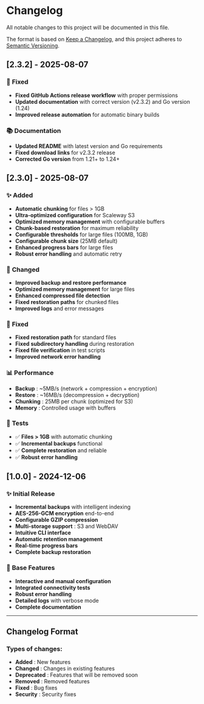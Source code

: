 # Changelog

All notable changes to this project will be documented in this file.

The format is based on [Keep a Changelog](https://keepachangelog.com/en/1.0.0/),
and this project adheres to [Semantic Versioning](https://semver.org/lang/en/).

## [2.3.2] - 2025-08-07

### 🔧 **Fixed**
- **Fixed GitHub Actions release workflow** with proper permissions
- **Updated documentation** with correct version (v2.3.2) and Go version (1.24)
- **Improved release automation** for automatic binary builds

### 📚 **Documentation**
- **Updated README** with latest version and Go requirements
- **Fixed download links** for v2.3.2 release
- **Corrected Go version** from 1.21+ to 1.24+

## [2.3.0] - 2025-08-07

### ✨ **Added**
- **Automatic chunking** for files > 1GB
- **Ultra-optimized configuration** for Scaleway S3
- **Optimized memory management** with configurable buffers
- **Chunk-based restoration** for maximum reliability
- **Configurable thresholds** for large files (100MB, 1GB)
- **Configurable chunk size** (25MB default)
- **Enhanced progress bars** for large files
- **Robust error handling** and automatic retry

### 🔧 **Changed**
- **Improved backup and restore performance**
- **Optimized memory management** for large files
- **Enhanced compressed file detection**
- **Fixed restoration paths** for chunked files
- **Improved logs** and error messages

### 🐛 **Fixed**
- **Fixed restoration path** for standard files
- **Fixed subdirectory handling** during restoration
- **Fixed file verification** in test scripts
- **Improved network error handling**

### 📊 **Performance**
- **Backup** : ~5MB/s (network + compression + encryption)
- **Restore** : ~16MB/s (decompression + decryption)
- **Chunking** : 25MB per chunk (optimized for S3)
- **Memory** : Controlled usage with buffers

### 🧪 **Tests**
- ✅ **Files > 1GB** with automatic chunking
- ✅ **Incremental backups** functional
- ✅ **Complete restoration** and reliable
- ✅ **Robust error handling**

## [1.0.0] - 2024-12-06

### ✨ **Initial Release**
- **Incremental backups** with intelligent indexing
- **AES-256-GCM encryption** end-to-end
- **Configurable GZIP compression**
- **Multi-storage support** : S3 and WebDAV
- **Intuitive CLI interface**
- **Automatic retention management**
- **Real-time progress bars**
- **Complete backup restoration**

### 🔧 **Base Features**
- **Interactive and manual configuration**
- **Integrated connectivity tests**
- **Robust error handling**
- **Detailed logs** with verbose mode
- **Complete documentation**

---

## Changelog Format

### Types of changes:
- **Added** : New features
- **Changed** : Changes in existing features
- **Deprecated** : Features that will be removed soon
- **Removed** : Removed features
- **Fixed** : Bug fixes
- **Security** : Security fixes
